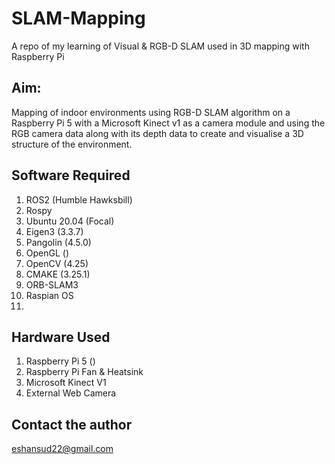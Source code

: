 # SLAM-Mapping
A repo of my learning of Visual &amp; RGB-D SLAM used in 3D mapping with Raspberry Pi

## Aim:
Mapping of indoor environments using RGB-D SLAM algorithm on a Raspberry Pi 5 with a Microsoft Kinect v1 as a camera module and using the RGB camera data along with its depth data to create and visualise a 3D structure of the environment.


## 


## Software Required

1. ROS2 (Humble Hawksbill)
2. Rospy
3. Ubuntu 20.04 (Focal)
4. Eigen3 (3.3.7)
5. Pangolin (4.5.0)
6. OpenGL ()
7. OpenCV (4.25)
8. CMAKE (3.25.1)
9. ORB-SLAM3
10. Raspian OS
11. 

## Hardware Used

1. Raspberry Pi 5 ()
2. Raspberry Pi Fan & Heatsink
3. Microsoft Kinect V1
4. External Web Camera


## Contact the author

<email to="mailto:eshansud22@gmail.com">eshansud22@gmail.com</email>
